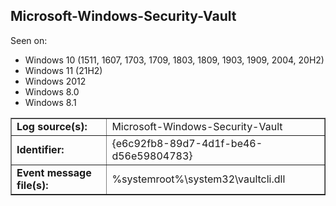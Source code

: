 ## Microsoft-Windows-Security-Vault

Seen on:
* Windows 10 (1511, 1607, 1703, 1709, 1803, 1809, 1903, 1909, 2004, 20H2)
* Windows 11 (21H2)
* Windows 2012
* Windows 8.0
* Windows 8.1

<table border="1" class="docutils">
  <tbody>
    <tr>
      <td><b>Log source(s):</b></td>
      <td>Microsoft-Windows-Security-Vault</td>
    </tr>
    <tr>
      <td><b>Identifier:</b></td>
      <td>{e6c92fb8-89d7-4d1f-be46-d56e59804783}</td>
    </tr>
    <tr>
      <td><b>Event message file(s):</b></td>
      <td>%systemroot%\system32\vaultcli.dll</td>
    </tr>
  </tbody>
</table>

&nbsp;

